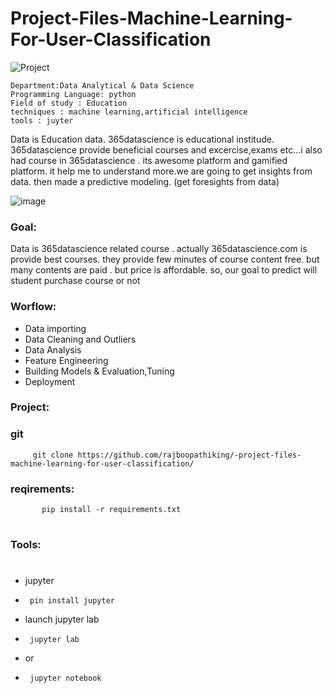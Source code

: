 # Project-Files-Machine-Learning-For-User-Classification

![Project](https://images.unsplash.com/photo-1501504905252-473c47e087f8?q=80&w=3174&auto=format&fit=crop&ixlib=rb-4.0.3&ixid=M3wxMjA3fDB8MHxwaG90by1wYWdlfHx8fGVufDB8fHx8fA%3D%3D)

    Department:Data Analytical & Data Science
    Programming Language: python
    Field of study : Education 
    techniques : machine learning,artificial intelligence
    tools : juyter

Data is Education data. 365datascience is educational institude. 365datascience provide beneficial courses and excercise,exams etc...i also had course in 365datascience . its awesome platform and gamified platform. it help me to understand more.we are going to get insights from data. then made a predictive modeling. (get foresights from data)

![image](https://images.unsplash.com/photo-1517048676732-d65bc937f952?q=80&w=2940&auto=format&fit=crop&ixlib=rb-4.0.3&ixid=M3wxMjA3fDB8MHxwaG90by1wYWdlfHx8fGVufDB8fHx8fA%3D%3D)

### Goal:
   Data is 365datascience related course . actually 365datascience.com is provide best courses. they provide few minutes of course content free. but many contents are paid . but price is affordable. so, our goal to predict will student purchase course or not

### Worflow:
   * Data importing
   * Data Cleaning and Outliers
   * Data Analysis
   * Feature Engineering
   * Building Models & Evaluation,Tuning
   * Deployment

### Project:
   ### git
         git clone https://github.com/rajboopathiking/-project-files-machine-learning-for-user-classification/
   ### reqirements:
           pip install -r requirements.txt
   # 
### Tools:
   #
   * jupyter 
   *      pin install jupyter
   *  launch jupyter lab
   *      jupyter lab
   *  or
   *      jupyter notebook
         
   
